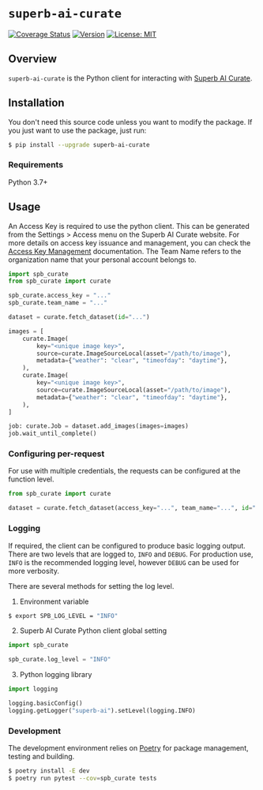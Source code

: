 # `superb-ai-curate`

[![Coverage Status](https://coveralls.io/repos/github/Superb-AI-Suite/superb-ai-curate-python/badge.svg?branch=main)](https://coveralls.io/github/Superb-AI-Suite/superb-ai-curate-python?branch=main)
[![Version](https://img.shields.io/pypi/v/superb-ai-curate)](https://pypi.org/project/superb-ai-curate/)
[![License: MIT](https://img.shields.io/badge/License-MIT-yellow.svg)](LICENSE)

## Overview

`superb-ai-curate` is the Python client for interacting with [Superb AI Curate](https://superb-ai.com/).

## Installation

You don't need this source code unless you want to modify the package. If you just want to use the package, just run:

```bash
$ pip install --upgrade superb-ai-curate
```

### Requirements

Python 3.7+

## Usage

An Access Key is required to use the python client. This can be generated from the Settings > Access menu on the Superb AI Curate website. For more details on access key issuance and management, you can check the [Access Key Management](https://docs.superb-ai.com/reference/access-key-management) documentation. The Team Name refers to the organization name that your personal account belongs to.

```python
import spb_curate
from spb_curate import curate

spb_curate.access_key = "..."
spb_curate.team_name = "..."

dataset = curate.fetch_dataset(id="...")

images = [
    curate.Image(
        key="<unique image key>",
        source=curate.ImageSourceLocal(asset="/path/to/image"),
        metadata={"weather": "clear", "timeofday": "daytime"},
    ),
    curate.Image(
        key="<unique image key>",
        source=curate.ImageSourceLocal(asset="/path/to/image"),
        metadata={"weather": "clear", "timeofday": "daytime"},
    ),
]

job: curate.Job = dataset.add_images(images=images)
job.wait_until_complete()

```

### Configuring per-request

For use with multiple credentials, the requests can be configured at the function level.

```python
from spb_curate import curate

dataset = curate.fetch_dataset(access_key="...", team_name="...", id="...")
```

### Logging

If required, the client can be configured to produce basic logging output. There are two levels that are logged to, `INFO` and `DEBUG`. For production use, `INFO` is the recommended logging level, however `DEBUG` can be used for more verbosity.

There are several methods for setting the log level.

1. Environment variable

```bash
$ export SPB_LOG_LEVEL = "INFO"
```

2. Superb AI Curate Python client global setting

```python
import spb_curate

spb_curate.log_level = "INFO"
```

3. Python logging library

```python
import logging

logging.basicConfig()
logging.getLogger("superb-ai").setLevel(logging.INFO)
```

### Development

The development environment relies on [Poetry](https://python-poetry.org/) for package management, testing and building.

```bash
$ poetry install -E dev
$ poetry run pytest --cov=spb_curate tests
```
